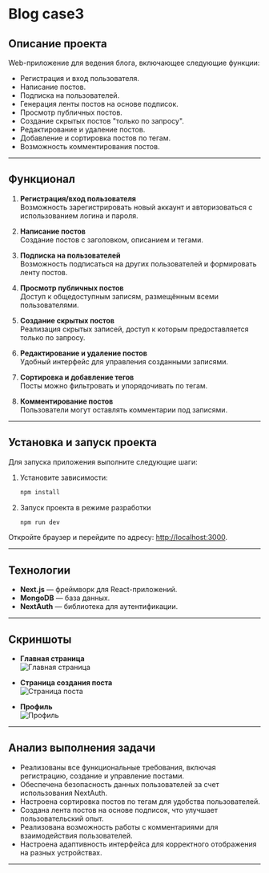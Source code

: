 # Blog case3

## Описание проекта

Web-приложение для ведения блога, включающее следующие функции:

- Регистрация и вход пользователя.
- Написание постов.
- Подписка на пользователей.
- Генерация ленты постов на основе подписок.
- Просмотр публичных постов.
- Создание скрытых постов "только по запросу".
- Редактирование и удаление постов.
- Добавление и сортировка постов по тегам.
- Возможность комментирования постов.

---

## Функционал

1. **Регистрация/вход пользователя**  
   Возможность зарегистрировать новый аккаунт и авторизоваться с использованием логина и пароля.

2. **Написание постов**  
   Создание постов с заголовком, описанием и тегами.

3. **Подписка на пользователей**  
   Возможность подписаться на других пользователей и формировать ленту постов.

4. **Просмотр публичных постов**  
   Доступ к общедоступным записям, размещённым всеми пользователями.

5. **Создание скрытых постов**  
   Реализация скрытых записей, доступ к которым предоставляется только по запросу.

6. **Редактирование и удаление постов**  
   Удобный интерфейс для управления созданными записями.

7. **Сортировка и добавление тегов**  
   Посты можно фильтровать и упорядочивать по тегам.

8. **Комментирование постов**  
   Пользователи могут оставлять комментарии под записями.

---

## Установка и запуск проекта

Для запуска приложения выполните следующие шаги:

1. Установите зависимости:
   ```bash
   npm install

2. Запуск проекта в режиме разработки
   ```bash
   npm run dev
   ```

Откройте браузер и перейдите по адресу: [http://localhost:3000](http://localhost:3000).

---

## Технологии

- **Next.js** — фреймворк для React-приложений.
- **MongoDB** — база данных.
- **NextAuth** — библиотека для аутентификации.

---

## Скриншоты

- **Главная страница**  
  ![Главная страница](https://s3.radikal.cloud/2024/12/07/2c2bdf7445576fc60.md.png)

- **Страница создания поста**  
  ![Страница поста](https://s3.radikal.cloud/2024/12/07/2c2bdf7445576fc60.md.png)

- **Профиль**  
  ![Профиль](https://s3.radikal.cloud/2024/12/07/39bd22dad335f9746.md.png)


---

## Анализ выполнения задачи

- Реализованы все функциональные требования, включая регистрацию, создание и управление постами.
- Обеспечена безопасность данных пользователей за счет использования NextAuth.
- Настроена сортировка постов по тегам для удобства пользователей.
- Создана лента постов на основе подписок, что улучшает пользовательский опыт.
- Реализована возможность работы с комментариями для взаимодействия пользователей.
- Настроена адаптивность интерфейса для корректного отображения на разных устройствах.

---

